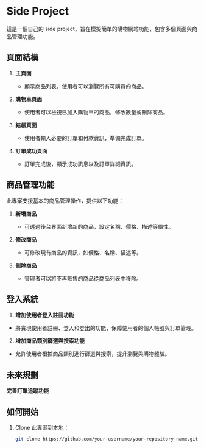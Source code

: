# Side Project

這是一個自己的 side project，旨在模擬簡單的購物網站功能，包含多個頁面與商品管理功能。

## 頁面結構

1. **主頁面**  
   - 顯示商品列表，使用者可以瀏覽所有可購買的商品。

2. **購物車頁面**  
   - 使用者可以檢視已加入購物車的商品，修改數量或刪除商品。

3. **結帳頁面**  
   - 使用者輸入必要的訂單和付款資訊，準備完成訂單。

4. **訂單成功頁面**  
   - 訂單完成後，顯示成功訊息以及訂單詳細資訊。

## 商品管理功能

此專案支援基本的商品管理操作，提供以下功能：

1. **新增商品**  
   - 可透過後台界面新增新的商品，設定名稱、價格、描述等屬性。

2. **修改商品**  
   - 可修改現有商品的資訊，如價格、名稱、描述等。

3. **刪除商品**  
   - 管理者可以將不再販售的商品從商品列表中移除。

## 登入系統

1. **增加使用者登入註冊功能**  
  - 將實現使用者註冊、登入和登出的功能，保障使用者的個人帳號與訂單管理。
  
2. **增加商品類別篩選與搜索功能**  
  - 允許使用者根據商品類別進行篩選與搜索，提升瀏覽與購物體驗。

## 未來規劃


**完善訂單追蹤功能**  


## 如何開始

1. Clone 此專案到本地：
   ```bash
   git clone https://github.com/your-username/your-repository-name.git
